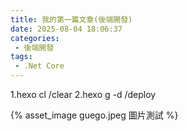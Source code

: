 ```yaml
---
title: 我的第一篇文章(後端開發)
date: 2025-08-04 18:06:37
categories:
 - 後端開發
tags:
 - .Net Core 
---
```


1.hexo cl /clear
2.hexo g -d /deploy

{% asset_image guego.jpeg 圖片測試 %}
